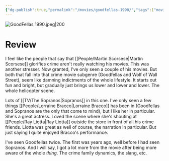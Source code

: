 ```yaml
---
{"dg-publish":true,"permalink":"/movies/goodfellas-1990/","tags":["movies"],"created":"2023-12-04","updated":"2025-03-13"}
---
```



![GoodFellas 1990.jpeg|200](/img/user/Attachments/GoodFellas%201990.jpeg)

# Review

I feel like the people that say that [[People/Martin Scorsese\|Martin Scorsese]] glorifies crime aren't really watching his movies. This was another stresser. Now granted, I've only seen a couple of his movies. But both that fall into that crime movie subgenre (Goodfellas and Wolf of Wall Street), seem like damning indictments of the whole lifestyle. It starts out fun and bright, but gradually just brings us lower and lower and lower. The whole helicopter scene.

Lots of [[TV/The Sopranos\|Sopranos]] in this one. I've only seen a few things [[People/Lorraine Bracco\|Lorraine Bracco]] has been in (Goodfellas and Sopranos are the only that come to mind), but I like her in particular. She's a great actress. Loved the scene where she's shouting at [[People/Ray Liotta\|Ray Liotta]] outside the store in front of all his crime friends. Liotta was great as well of course, the narration in particular. But just saying I quite enjoyed Bracco's performance.

I've seen Goodfellas twice. The first was years ago, well before I had seen Sopranos. And I will say, I got a lot more from the movie after being more aware of the whole *thing*. The crime family dynamics, the slang, etc.
